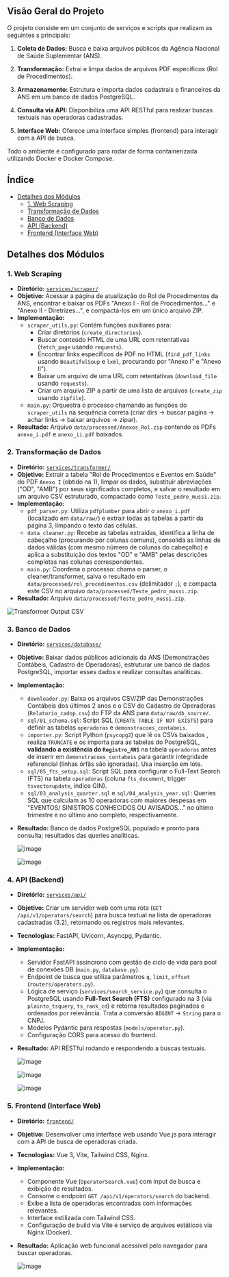 ## Visão Geral do Projeto

O projeto consiste em um conjunto de serviços e scripts que realizam as seguintes s principais:

1.  **Coleta de Dados:** Busca e baixa arquivos públicos da Agência Nacional de Saúde Suplementar (ANS).

2.  **Transformação:** Extrai e limpa dados de arquivos PDF específicos (Rol de Procedimentos).

3.  **Armazenamento:** Estrutura e importa dados cadastrais e financeiros da ANS em um banco de dados PostgreSQL.

4.  **Consulta via API:** Disponibiliza uma API RESTful para realizar buscas textuais nas operadoras cadastradas.

5.  **Interface Web:** Oferece uma interface simples (frontend) para interagir com a API de busca.

Todo o ambiente é configurado para rodar de forma containerizada utilizando Docker e Docker Compose.

## Índice

*   [Detalhes dos Módulos](#detalhes-dos-módulos)
    *   [1. Web Scraping](#1-web-scraping)
    *   [Transformação de Dados](#2-transformação-de-dados)
    *   [Banco de Dados](#3-banco-de-dados)
    *   [API (Backend)](#4-api-backend)
    *   [Frontend (Interface Web)](#5-frontend-interface-web)

## Detalhes dos Módulos

### 1. Web Scraping

*   **Diretório:** [`services/scraper/`](services/scraper/)
*   **Objetivo:** Acessar a página de atualização do Rol de Procedimentos da ANS, encontrar e baixar os PDFs "Anexo I - Rol de Procedimentos..." e "Anexo II - Diretrizes...", e compactá-los em um único arquivo ZIP.
*   **Implementação:**
    *   `scraper_utils.py`: Contém funções auxiliares para:
        *   Criar diretórios (`create_directories`).
        *   Buscar conteúdo HTML de uma URL com retentativas (`fetch_page` usando `requests`).
        *   Encontrar links específicos de PDF no HTML (`find_pdf_links` usando `BeautifulSoup` e `lxml`, procurando por "Anexo I" e "Anexo II").
        *   Baixar um arquivo de uma URL com retentativas (`download_file` usando `requests`).
        *   Criar um arquivo ZIP a partir de uma lista de arquivos (`create_zip` usando `zipfile`).
    *   `main.py`: Orquestra o processo chamando as funções do `scraper_utils` na sequência correta (criar dirs -> buscar página -> achar links -> baixar arquivos -> zipar).
*   **Resultado:** Arquivo `data/processed/Anexos_Rol.zip` contendo os PDFs `anexo_i.pdf` e `anexo_ii.pdf` baixados.


### 2. Transformação de Dados

*   **Diretório:** [`services/transformer/`](services/transformer/)
*   **Objetivo:** Extrair a tabela "Rol de Procedimentos e Eventos em Saúde" do PDF `Anexo I` (obtido na  1), limpar os dados, substituir abreviações ("OD", "AMB") por seus significados completos, e salvar o resultado em um arquivo CSV estruturado, compactado como `Teste_pedro_mussi.zip`.
*   **Implementação:**
    *   `pdf_parser.py`: Utiliza `pdfplumber` para abrir o `anexo_i.pdf` (localizado em `data/raw/`) e extrair todas as tabelas a partir da página 3, limpando o texto das células.
    *   `data_cleaner.py`: Recebe as tabelas extraídas, identifica a linha de cabeçalho (procurando por colunas comuns), consolida as linhas de dados válidas (com mesmo número de colunas do cabeçalho) e aplica a substituição dos textos "OD" e "AMB" pelas descrições completas nas colunas correspondentes.
    *   `main.py`: Coordena o processo: chama o parser, o cleaner/transformer, salva o resultado em `data/processed/rol_procedimentos.csv` (delimitador `;`), e compacta este CSV no arquivo `data/processed/Teste_pedro_mussi.zip`.
*   **Resultado:** Arquivo `data/processed/Teste_pedro_mussi.zip`.

    
![Transformer Output CSV](https://github.com/user-attachments/assets/29379bd4-961f-405f-b64a-668691ec7860)
    

### 3. Banco de Dados

*   **Diretório:** [`services/database/`](services/database/)
*   **Objetivo:** Baixar dados públicos adicionais da ANS (Demonstrações Contábeis, Cadastro de Operadoras), estruturar um banco de dados PostgreSQL, importar esses dados e realizar consultas analíticas.
*   **Implementação:**
    *   `downloader.py`: Baixa os arquivos CSV/ZIP das Demonstrações Contábeis dos últimos 2 anos e o CSV do Cadastro de Operadoras (`Relatorio_cadop.csv`) do FTP da ANS para `data/raw/db_source/`.
    *   `sql/01_schema.sql`: Script SQL (`CREATE TABLE IF NOT EXISTS`) para definir as tabelas `operadoras` e `demonstracoes_contabeis`.
    *   `importer.py`: Script Python (`psycopg2`) que lê os CSVs baixados , realiza `TRUNCATE` e os importa para as tabelas do PostgreSQL, **validando a existência do `Registro_ANS`** na tabela `operadoras` antes de inserir em `demonstracoes_contabeis` para garantir integridade referencial (linhas órfãs são ignoradas). Usa inserção em lote.
    *   `sql/05_fts_setup.sql`: Script SQL para configurar o Full-Text Search (FTS) na tabela `operadoras` (coluna `fts_document`, trigger `tsvectorupdate`, índice GIN).
    *   `sql/03_analysis_quarter.sql` e `sql/04_analysis_year.sql`: Queries SQL que calculam as 10 operadoras com maiores despesas em "EVENTOS/ SINISTROS CONHECIDOS OU AVISADOS..." no último trimestre e no último ano completo, respectivamente.
*   **Resultado:** Banco de dados PostgreSQL populado e pronto para consulta; resultados das queries analíticas.

    
       ![image](https://github.com/user-attachments/assets/794fdc47-9b7e-4a38-8632-1f8a74ef64d2)

    
       ![image](https://github.com/user-attachments/assets/03f43351-2a5d-49e1-b577-9aee6abab1db)

    
### 4. API (Backend)

*   **Diretório:** [`services/api/`](services/api/)
*   **Objetivo:** Criar um servidor web com uma rota (`GET /api/v1/operators/search`) para busca textual na lista de operadoras cadastradas (3.2), retornando os registros mais relevantes.
*   **Tecnologias:** FastAPI, Uvicorn, Asyncpg, Pydantic.
*   **Implementação:**
    *   Servidor FastAPI assíncrono com gestão de ciclo de vida para pool de conexões DB (`main.py`, `database.py`).
    *   Endpoint de busca que utiliza parâmetros `q`, `limit`, `offset` (`routers/operators.py`).
    *   Lógica de serviço (`services/search_service.py`) que consulta o PostgreSQL usando **Full-Text Search (FTS)** configurado na  3 (via `plainto_tsquery`, `ts_rank_cd`) e retorna resultados paginados e ordenados por relevância. Trata a conversão `BIGINT` -> `String` para o CNPJ.
    *   Modelos Pydantic para respostas (`models/operator.py`).
    *   Configuração CORS para acesso do frontend.

*   **Resultado:** API RESTful rodando e respondendo a buscas textuais.
    
    ![image](https://github.com/user-attachments/assets/ddde35cf-4e2d-4ad1-b542-9f2baa2912de)

    ![image](https://github.com/user-attachments/assets/75fd2b76-575d-43a3-bb55-90dd09bc7e73)

    ![image](https://github.com/user-attachments/assets/02d30197-8ed0-49c0-95fd-b70d345e09f6)


### 5. Frontend (Interface Web)

*   **Diretório:** [`frontend/`](frontend/)
*   **Objetivo:** Desenvolver uma interface web usando Vue.js para interagir com a API de busca de operadoras criada.
*   **Tecnologias:** Vue 3, Vite, Tailwind CSS, Nginx.
*   **Implementação:**
    *   Componente Vue (`OperatorSearch.vue`) com input de busca e exibição de resultados.
    *   Consome o endpoint `GET /api/v1/operators/search` do backend.
    *   Exibe a lista de operadoras encontradas com informações relevantes.
    *   Interface estilizada com Tailwind CSS.
    *   Configuração de build via Vite e serviço de arquivos estáticos via Nginx (Docker).

*   **Resultado:** Aplicação web funcional acessível pelo navegador para buscar operadoras.

    ![image](https://github.com/user-attachments/assets/91dbe38e-bf9e-4c59-a136-5cbf636149c4)
